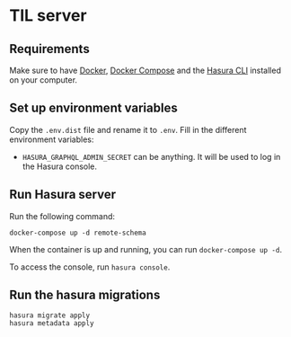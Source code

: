 # TIL server

## Requirements

Make sure to have [Docker](https://docs.docker.com/get-docker/), [Docker Compose](https://docs.docker.com/compose/install/) and the [Hasura CLI](https://hasura.io/docs/latest/graphql/core/hasura-cli/install-hasura-cli/) installed on your computer.

## Set up environment variables

Copy the `.env.dist` file and rename it to `.env`. Fill in the different environment variables:

- `HASURA_GRAPHQL_ADMIN_SECRET` can be anything. It will be used to log in the Hasura console.

## Run Hasura server

Run the following command:

`docker-compose up -d remote-schema`

When the container is up and running, you can run `docker-compose up -d`.

To access the console, run `hasura console`.

## Run the hasura migrations
```
hasura migrate apply
hasura metadata apply
```